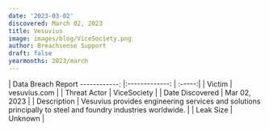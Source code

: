 ```yaml
---
date: '2023-03-02'
discovered: March 02, 2023
title: Vesuvius
image: images/blog/ViceSociety.png
author: Breachsense Support
draft: false
yearmonths: 2023/march
---
```



| Data Breach Report
------------:     |:-------------:    | :-----:|
| Victim      | vesuvius.com      | 
| Threat Actor      | ViceSociety      | 
| Date Discovered      | Mar 02, 2023      | 
| Description      | Vesuvius provides engineering services and solutions principally to steel and foundry industries worldwide.      | 
| Leak Size      | Unknown      | 

